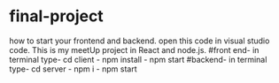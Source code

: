# final-project
how to start your frontend and backend. open this code in visual studio code.
This is my meetUp project in React and node.js. 
#front end- in terminal type- cd client - npm install - npm start
#backend-  in terminal type- cd server - npm i - npm start

